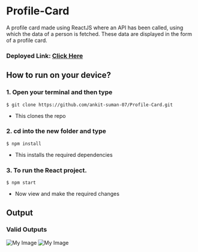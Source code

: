 # Profile-Card

A profile card made using ReactJS where an API has been called, using which the data of a person is fetched. These data are displayed in the form of a profile card. 

### Deployed Link: [Click Here](https://profile-card-liard-nu.vercel.app/)

## How to run on your device?

### 1. Open your terminal and then type

```
$ git clone https://github.com/ankit-suman-07/Profile-Card.git
```

 - This clones the repo

### 2. cd into the new folder and type
```
$ npm install
```

 - This installs the required dependencies

### 3. To run the React project.
```
$ npm start
```
 - Now view and make the required changes

## Output
### Valid Outputs
![My Image](output_ss/Output_1.png)
![My Image](output_ss/Output_2.png)
